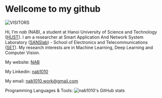
# Wellcome to my github
![VISITORS](https://visitor-badge.glitch.me/badge?page_id=nab1010&left_color=gray&right_color=purple)

Hi, I'm _nab_ (NAB), a student at Hanoi University of Science and Technology ([HUST](https://www.hust.edu.vn/)). I am a researcher at Smart Application And Network System Laboratory ([SANSlab](https://sanslab.vn/)) - School of Electronics and Telecommunications ([SET](http://set.hust.edu.vn/)). My research interests are in Machine Learning, Deep Learning and Computer Vision.

My website: [NAB](https://nabblog.me/)

My Linkedin: [nab1010](https://www.linkedin.com/in/nab1010/)

My email: [nab1010.work@gmail.com](MAILTO:nab1010.work@gmail.com)


Programming Languages & Tools: 
![nab1010's GitHub stats](https://github-readme-stats.vercel.app/api?username=nab1010&show_icons=true&theme=radical)

